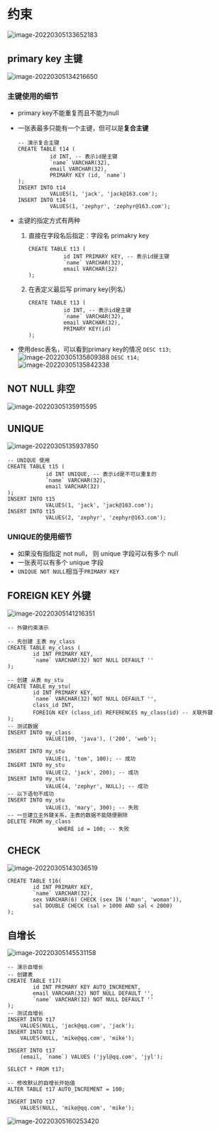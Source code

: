 # 约束

![image-20220305133652183](https://s2.loli.net/2022/03/05/FUy9sXxCRYwVSPd.png)

##  primary key 主键

![image-20220305134216650](https://s2.loli.net/2022/03/05/LqSdh5m71BIORXg.png)

### 主键使用的细节

- primary key不能重复而且不能为null

- 一张表最多只能有一个主键，但可以是**复合主键**

  ```mysql
  -- 演示复合主键
  CREATE TABLE t14 (
  			id INT, -- 表示id是主键
  			`name` VARCHAR(32),
  			email VARCHAR(32),
  			PRIMARY KEY (id, `name`)
  );
  INSERT INTO t14
  			VALUES(1, 'jack', 'jack@163.com');
  INSERT INTO t14
  			VALUES(1, 'zephyr', 'zephyr@163.com');
  ```

- 主键的指定方式有两种

  1. 直接在字段名后指定：字段名 primakry key

     ```mysql
     CREATE TABLE t13 (
     			id INT PRIMARY KEY, -- 表示id是主键
     			`name` VARCHAR(32),
     			email VARCHAR(32)
     );
     
     ```

  2. 在表定义最后写 primary key(列名）

     ```mysql
     CREATE TABLE t13 (
     			id INT, -- 表示id是主键
     			`name` VARCHAR(32),
     			email VARCHAR(32),
         		PRIMARY KEY(id)
     );
     
     ```

- 使用desc表名，可以看到primary key的情况
  `DESC t13;`
  ![image-20220305135809388](https://s2.loli.net/2022/03/05/tCWohYykpVs76M1.png)
  `DESC t14;`
  ![image-20220305135842338](https://s2.loli.net/2022/03/05/i7bu2WtZ6NdmJFx.png)

## NOT NULL 非空

![image-20220305135915595](https://s2.loli.net/2022/03/05/LjaCPgTQGxIyezS.png)

## UNIQUE

![image-20220305135937850](https://s2.loli.net/2022/03/05/mel7HgxBZL5biGM.png)

```mysql
-- UNIQUE 使用
CREATE TABLE t15 (
			id INT UNIQUE, -- 表示id是不可以重复的
			`name` VARCHAR(32),
			email VARCHAR(32)
);
INSERT INTO t15
			VALUES(1, 'jack', 'jack@163.com');
INSERT INTO t15
			VALUES(2, 'zephyr', 'zephyr@163.com');
```

### UNIQUE的使用细节

- 如果没有指指定 not null， 则 unique 字段可以有多个 null
- 一张表可以有多个 unique 字段
- `UNIQUE NOT NULL`相当于`PRIMARY KEY`

## FOREIGN KEY 外键

![image-20220305141216351](https://s2.loli.net/2022/03/05/8SqymkXcVpwsQ42.png)

```mysql
-- 外键约束演示

-- 先创建 主表 my_class
CREATE TABLE my_class (
		id INT PRIMARY KEY,
		`name` VARCHAR(32) NOT NULL DEFAULT ''
);

-- 创建 从表 my_stu
CREATE TABLE my_stu(
		id INT PRIMARY KEY,
		`name` VARCHAR(32) NOT NULL DEFAULT '',
		class_id INT,
		FOREIGN KEY (class_id) REFERENCES my_class(id) -- 关联外键
);
-- 测试数据
INSERT INTO my_class
			VALUE(100, 'java'), ('200', 'web');
			
INSERT INTO my_stu
			VALUE(1, 'tom', 100); -- 成功
INSERT INTO my_stu
			VALUE(2, 'jack', 200); -- 成功
INSERT INTO my_stu
			VALUE(4, 'zephyr', NULL); -- 成功
-- 以下语句不成功
INSERT INTO my_stu
			VALUE(3, 'mary', 300); -- 失败
-- 一旦建立主外键关系，主表的数据不能随便删除
DELETE FROM my_class
				WHERE id = 100; -- 失败
```

## CHECK

![image-20220305143036519](https://s2.loli.net/2022/03/05/xeqX7vCJ6AKOnWa.png)

```mysql
CREATE TABLE t16(
		id INT PRIMARY KEY,
		`name` VARCHAR(32),
		sex VARCHAR(6) CHECK (sex IN ('man', 'woman')),
		sal DOUBLE CHECK (sal > 1000 AND sal < 2000)
);
```

## 自增长

![image-20220305145531158](https://s2.loli.net/2022/03/05/UC8rQOo1u926jV4.png)

```mysql
-- 演示自增长
-- 创建表
CREATE TABLE t17(
		id INT PRIMARY KEY AUTO_INCREMENT,
		email VARCHAR(32) NOT NULL DEFAULT '',
		`name` VARCHAR(32) NOT NULL DEFAULT ''
);
-- 测试自增长
INSERT INTO t17
	VALUES(NULL, 'jack@qq.com', 'jack');
INSERT INTO t17
	VALUES(NULL, 'mike@qq.com', 'mike');
	
INSERT INTO t17
	(email, `name`) VALUES ('jyl@qq.com', 'jyl');
	
SELECT * FROM t17;

-- 修改默认的自增长开始值
ALTER TABLE t17 AUTO_INCREMENT = 100;

INSERT INTO t17
	VALUES(NULL, 'mike@qq.com', 'mike');
```

![image-20220305160253420](https://s2.loli.net/2022/03/05/niIUS2RLG8CqBJg.png)

